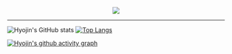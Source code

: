 <div align="center">
 <!--<h1><span style="color:pink">𝑯𝒆𝒍𝒍𝒐</span></h1>-->
 <img src="https://capsule-render.vercel.app/api?type=waving&color=auto&height=200&section=header&text=Hyojin Lim&fontSize=90" />

</div>

<div align="center">

</div>

<div align="center">

<!--![image](https://user-images.githubusercontent.com/111869216/190530426-a871fbfc-1b5e-4643-ae43-c554dbe31e79.png)-->

</div>

***
![Hyojin's GitHub stats](https://github-readme-stats.vercel.app/api?username=dinmoy&show_icons=true&theme=cobalt)
[![Top Langs](https://github-readme-stats.vercel.app/api/top-langs/?username=dinmoy&layout=compact)](https://github.com/dinmoy/github-readme-stats)

[![Hyojin's github activity graph](https://github-readme-activity-graph.cyclic.app/graph?username=dinmoy)](https://github.com/dinmoy/github-readme-activity-graph)


